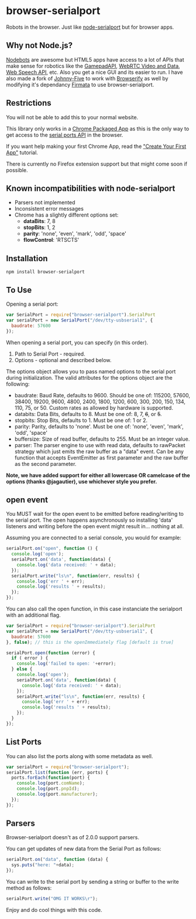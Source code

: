 # browser-serialport

Robots in the browser. Just like [node-serialport](https://npmjs.org/package/serialport) but for browser apps.


## Why not Node.js?

[Nodebots](http://nodebots.io/) are awesome but HTML5 apps have access to a lot of APIs that make sense for robotics like the [GamepadAPI](http://www.html5rocks.com/en/tutorials/doodles/gamepad/), [WebRTC Video and Data](http://www.webrtc.org/), [Web Speech API](http://www.google.com/intl/en/chrome/demos/speech.html), etc. Also you get a nice GUI and its easier to run. I have also made a fork of [Johnny-Five](https://github.com/garrows/johnny-five) to work with [Browserify](http://browserify.org/) as well by modifying it's dependancy [Firmata](https://github.com/garrows/firmata) to use browser-serialport.

## Restrictions

You will not be able to add this to your normal website.

This library only works in a [Chrome Packaged App](http://developer.chrome.com/apps/about_apps.html) as this is the only way to get access to the [serial ports API](http://developer.chrome.com/apps/serial.html) in the browser.

If you want help making your first Chrome App, read the ["Create Your First App"](http://developer.chrome.com/apps/first_app.html) tutorial.

There is currently no Firefox extension support but that might come soon if possible.


Known incompatibilities with node-serialport
-------------------------------------------
* Parsers not implemented
* Inconsistent error messages
* Chrome has a slightly different options set:
    * __dataBits__: 7, 8
    * __stopBits__: 1, 2
    * __parity__: 'none', 'even', 'mark', 'odd', 'space'
    * __flowControl__: 'RTSCTS'


## Installation

```
npm install browser-serialport
```

To Use
------

Opening a serial port:

```js
var SerialPort = require("browser-serialport").SerialPort
var serialPort = new SerialPort("/dev/tty-usbserial1", {
  baudrate: 57600
});
```

When opening a serial port, you can specify (in this order).

1. Path to Serial Port - required.
1. Options - optional and described below.

The options object allows you to pass named options to the serial port during initialization. The valid attributes for the options object are the following:

* baudrate: Baud Rate, defaults to 9600. Should be one of: 115200, 57600, 38400, 19200, 9600, 4800, 2400, 1800, 1200, 600, 300, 200, 150, 134, 110, 75, or 50. Custom rates as allowed by hardware is supported.
* databits: Data Bits, defaults to 8. Must be one of: 8, 7, ~~6~~, or ~~5~~.
* stopbits: Stop Bits, defaults to 1. Must be one of: 1 or 2.
* parity: Parity, defaults to 'none'. Must be one of: 'none', 'even', 'mark', 'odd', 'space'
* buffersize: Size of read buffer, defaults to 255. Must be an integer value.
* parser: The parser engine to use with read data, defaults to rawPacket strategy which just emits the raw buffer as a "data" event. Can be any function that accepts EventEmitter as first parameter and the raw buffer as the second parameter.

**Note, we have added support for either all lowercase OR camelcase of the options (thanks @jagautier), use whichever style you prefer.**

open event
----------

You MUST wait for the open event to be emitted before reading/writing to the serial port. The open happens asynchronously so installing 'data' listeners and writing
before the open event might result in... nothing at all.

Assuming you are connected to a serial console, you would for example:

```js
serialPort.on("open", function () {
  console.log('open');
  serialPort.on('data', function(data) {
    console.log('data received: ' + data);
  });
  serialPort.write("ls\n", function(err, results) {
    console.log('err ' + err);
    console.log('results ' + results);
  });
});
```

You can also call the open function, in this case instanciate the serialport with an additional flag.

```js
var SerialPort = require("browser-serialport").SerialPort
var serialPort = new SerialPort("/dev/tty-usbserial1", {
  baudrate: 57600
}, false); // this is the openImmediately flag [default is true]

serialPort.open(function (error) {
  if ( error ) {
    console.log('failed to open: '+error);
  } else {
    console.log('open');
    serialPort.on('data', function(data) {
      console.log('data received: ' + data);
    });
    serialPort.write("ls\n", function(err, results) {
      console.log('err ' + err);
      console.log('results ' + results);
    });
  }
});
```

List Ports
----------

You can also list the ports along with some metadata as well.

```js
var serialPort = require("browser-serialport");
serialPort.list(function (err, ports) {
  ports.forEach(function(port) {
    console.log(port.comName);
    console.log(port.pnpId);
    console.log(port.manufacturer);
  });
});
```

Parsers
-------

Browser-serialport doesn't as of 2.0.0 support parsers.


You can get updates of new data from the Serial Port as follows:

```js
serialPort.on("data", function (data) {
  sys.puts("here: "+data);
});
```

You can write to the serial port by sending a string or buffer to the write method as follows:

```js
serialPort.write("OMG IT WORKS\r");
```

Enjoy and do cool things with this code.
